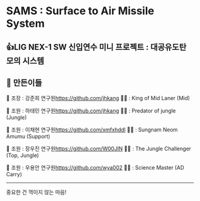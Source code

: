 # SAMS : Surface to Air Missile System

👍LIG NEX-1 SW 신입연수 미니 프로젝트 : 대공유도탄 모의 시스템
-------------
👏 만든이들
-------------
👏 조장 : 강준희 연구원<https://github.com/jhkang> 🤷‍♂️ : King of Mid Laner (Mid)

👏 조원 : 하태민 연구원<https://github.com/jhkang> 🤷‍♂️ : Predator of jungle (Jungle)

👏 조원 : 이채현 연구원<https://github.com/xmfxhddl> 🤷‍♂️ : Sungnam Neom Amumu (Support)

👏 조원 : 장우진 연구원<https://github.com/W00JIN> 🤷‍♀️ : The Jungle Challenger (Top, Jungle)

👏 조원 : 우용안 연구원<https://github.com/wya002> 🤷‍♂️ : Science Master (AD Carry)

-------------

중요한 건 꺽이지 않는 마음!
